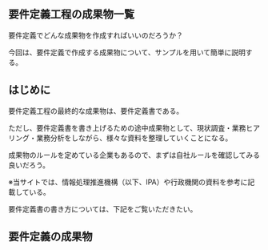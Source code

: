 ## 要件定義工程の成果物一覧
要件定義でどんな成果物を作成すればいいのだろうか？

今回は、要件定義で作成する成果物について、サンプルを用いて簡単に説明する。

## はじめに

要件定義工程の最終的な成果物は、要件定義書である。

ただし、要件定義書を書き上げるための途中成果物として、現状調査・業務ヒアリング・業務分析をしながら、様々な資料を整理していくことになる。

成果物のルールを定めている企業もあるので、まずは自社ルールを確認してみる良いだろう。

※当サイトでは、情報処理推進機構（以下、IPA）や行政機関の資料を参考に記載している。

要件定義書の書き方については、下記をご覧いただきたい。

## 要件定義の成果物